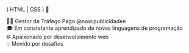 ( HTML | CSS ) 🚀

👩‍💻 Gestor de Tráfego Pago @now.publicidadee
<br>
🎓 Em constatante aprendizado de novas linguagens de programação
<br>
🌐 Apaixonado por desenvolvimento web
<br>
💡 Movido por desafios
